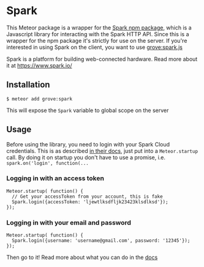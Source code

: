 # Spark
This Meteor package is a wrapper for the [Spark npm package](https://www.npmjs.org/package/spark), which is a Javascript library for interacting with the Spark HTTP API. Since this is a wrapper for the npm package it's strictly for use on the server. If you're interested in using Spark on the client, you want to use [grove:spark.js](https://github.com/grovelabs/meteor-spark.js)

Spark is a platform for building web-connected hardware. Read more about it at https://www.spark.io/


## Installation
````
$ meteor add grove:spark
````
This will expose the `Spark` variable to global scope on the server

## Usage
Before using the library, you need to login with your Spark Cloud credentials. This is as described [in their docs](http://docs.spark.io/javascript/#getting-started-logging-in), just put into a `Meteor.startup` call. By doing it on startup you don't have to use a promise, i.e. `spark.on('login', function(...`

### Logging in with an access token

````
Meteor.startup( function() {
  // Get your accessToken from your account, this is fake
  Spark.login({accessToken: 'ljewtlksdfljk23423klsdlksd'}); 
});
````

### Logging in with your email and password

````
Meteor.startup( function() {
  Spark.login({username: 'username@gmail.com', password: '12345'}); 
});
````

Then go to it! Read more about what you can do in the [docs](http://docs.spark.io/javascript)
